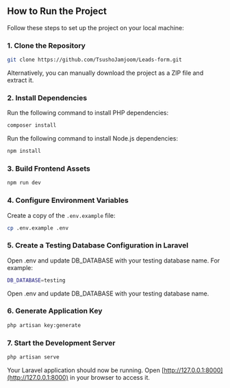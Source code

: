 ## How to Run the Project

Follow these steps to set up the project on your local machine:

### 1. Clone the Repository
```bash
git clone https://github.com/TsushoJamjoom/Leads-form.git
```
Alternatively, you can manually download the project as a ZIP file and extract it.

### 2. Install Dependencies
Run the following command to install PHP dependencies:
```bash
composer install
```

Run the following command to install Node.js dependencies:
```bash
npm install
```

### 3. Build Frontend Assets
```bash
npm run dev
```

### 4. Configure Environment Variables
Create a copy of the `.env.example` file:
```bash
cp .env.example .env
```

### 5. Create a Testing Database Configuration in Laravel

Open .env and update DB_DATABASE with your testing database name. For example:
```bash
DB_DATABASE=testing
```
Open .env and update DB_DATABASE with your testing database name.

### 6. Generate Application Key
```bash
php artisan key:generate
```

### 7. Start the Development Server
```bash
php artisan serve
```

Your Laravel application should now be running. Open [http://127.0.0.1:8000](http://127.0.0.1:8000) in your browser to access it.
